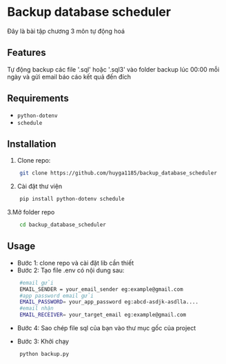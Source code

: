 # Backup database scheduler
Đây là bài tập chương 3 môn tự động hoá

## Features
Tự động backup các file '.sql' hoặc '.sql3' vào folder backup lúc 00:00 mỗi ngày và gửi email báo cáo kết quả đến đích

## Requirements
- `python-dotenv`
- `schedule`

## Installation
1.  Clone repo:
```bash
    git clone https://github.com/huyga1185/backup_database_scheduler
```

2. Cài đặt thư viện

```bash
    pip install python-dotenv schedule
```

3.Mở folder repo
```bash
    cd backup_database_scheduler
```

## Usage
- Bước 1: clone repo và cài đặt lib cần thiết
- Bước 2: Tạo file .env có nội dung sau:

```bash
    #email gửi
    EMAIL_SENDER = your_email_sender eg:example@gmail.com
    #app password email gửi
    EMAIL_PASSWORD= your_app_password eg:abcd-asdjk-asdlla....
    #email nhận
    EMAIL_RECEIVER= your_target_email eg:example@gmail.com
```

- Bước 4: Sao chép file sql của bạn vào thư mục gốc của project

- Bước 3: Khởi chạy
```bash
    python backup.py
```


